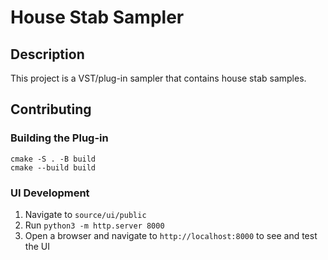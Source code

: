 # House Stab Sampler

## Description

This project is a VST/plug-in sampler that contains house stab samples.

## Contributing

### Building the Plug-in

```
cmake -S . -B build
cmake --build build
```

### UI Development

1. Navigate to `source/ui/public`
2. Run `python3 -m http.server 8000`
3. Open a browser and navigate to `http://localhost:8000` to see and test the UI
